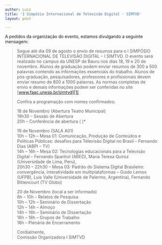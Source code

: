 ```yaml
---
author: Luiz
title: 'I Simpósio Internacional de Televisão Digital - SIMTVD'
layout: post

---
```

A pedidos da organização do evento, estamos divulgando a seguinte mensagem:

> Segue até dia 09 de agosto o envio de resumos para o I SIMPÓSIO INTERNACIONAL DE TELEVISÃO DIGITAL – I SIMTVD. O evento será realizado no campus da UNESP de Bauru nos dias 18, 19 e 20 de novembro. Alunos de graduação podem enviar resumos de 300 a 500 palavras contendo as informações essenciais do trabalho. Alunos de pós-graduação, pesquisadores, professores e profissionais devem enviar resumo de 800 a 1000 palavras. As normas completas de envio e demais informações podem ser conferidas no site [www.faac.unesp.br/simtvd][1]
> 
> Confira a programação com nomes confirmados:
> 
> 18 de Novembro (Abertura Teatro Municipal)  
> 19h30 – Sessão de Abertura  
> 20h – Conferência de abertura ( )*
> 
> 19 de Novembro (SALA A01)  
> 10h – 12h – Mesa 01: Comunicação, Produção de Conteúdos e Políticas Públicas: desafios para Televisão Digital no Brasil – Fernando Dias (ABPI – TV)  
> 14h – 16h – Mesa 02: Tecnologias educacionais para a Televisão Digital – Fernando Spanhol (ABED), Maria Teresa Quiroz (Universidade de Lima, Peru),  
> 20h30 – 22h30 – Mesa 03: Padrão do Sistema Digital Brasileiro: convergência, interatividade em multiplataformas – Guido Lemos (UFPB), Luis Valle (Universidade de Palermo, Argentina), Fernando Bittencourt (TV Globo)
> 
> 20 de Novembro (local a ser informado)  
> 8h – 10h – Relatos de Pesquisa  
> 10h – 12h – Seminário de Dissertação  
> 12h – 14h – Almoço  
> 14h – 16h – Seminário de Dissertação  
> 16h – 18h – Grupos de Trabalho  
> 18h – Plenária de Encerramento
> 
> Cordialmente,  
> Comissão Organizadora I SIMTVD 















 [1]: http://www.faac.unesp.br/simtvd





